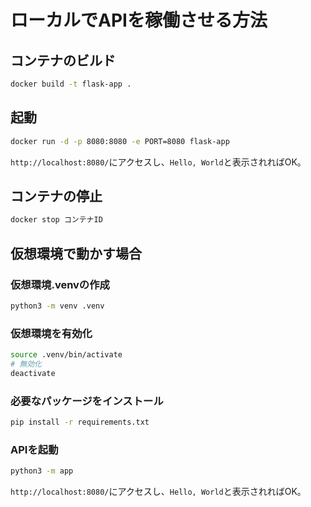 # ローカルでAPIを稼働させる方法

## コンテナのビルド
```sh
docker build -t flask-app .
```

## 起動
```sh
docker run -d -p 8080:8080 -e PORT=8080 flask-app
```
`http://localhost:8080/`にアクセスし、`Hello, World`と表示されればOK。

## コンテナの停止
```sh
docker stop コンテナID
```

## 仮想環境で動かす場合
### 仮想環境.venvの作成
```sh
python3 -m venv .venv
```

### 仮想環境を有効化
```sh
source .venv/bin/activate
# 無効化
deactivate
```

### 必要なパッケージをインストール
```sh
pip install -r requirements.txt
```

### APIを起動
```sh
python3 -m app
```
`http://localhost:8080/`にアクセスし、`Hello, World`と表示されればOK。
